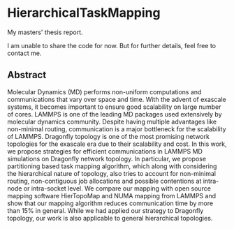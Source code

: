 # HierarchicalTaskMapping
My masters' thesis report.

I am unable to share the code for now. But for further details, feel free to contact me.

## Abstract
Molecular Dynamics (MD) performs non-uniform computations and communications that vary over space and time. With the advent of exascale systems, it becomes important to ensure good scalability on large number of cores. LAMMPS is one of the leading MD packages used extensively by molecular dynamics community. Despite  having multiple advantages like non-minimal routing, communication is a major bottleneck for the scalability of LAMMPS. Dragonfly topology is one of the most promising network topologies for the exascale era due to their scalability and cost. In this work, we propose strategies for efficient communications in LAMMPS MD simulations on Dragonfly network topology. In particular, we propose partitioning based task mapping algorithm, which along with considering the hierarchical nature of topology, also tries to account for non-minimal routing, non-contiguous job allocations and possible contentions at intra-node or intra-socket level. We compare our mapping with open source mapping software HierTopoMap and NUMA mapping from LAMMPS and show that our mapping algorithm reduces communication time by more than 15\% in general. While we had applied our strategy to Dragonfly topology, our work is also applicable to general hierarchical topologies.
